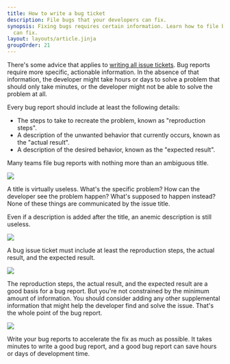 ```yaml
---
title: How to write a bug ticket
description: File bugs that your developers can fix.
synopsis: Fixing bugs requires certain information. Learn how to file bug tickets that developers
  can fix.
layout: layouts/article.jinja
groupOrder: 21
---
```

There's some advice that applies to [writing all issue tickets](/operations/how-to-write-an-issue-ticket). 
Bug reports require more specific, actionable information. In the absence of that information, the 
developer might take hours or days to solve a problem that should only take minutes, or the developer 
might not be able to solve the problem at all.

Every bug report should include at least the following details:
 * The steps to take to recreate the problem, known as "reproduction steps".
 * A description of the unwanted behavior that currently occurs, known as the "actual result".
 * A description of the desired behavior, known as the "expected result".

Many teams file bug reports with nothing more than an ambiguous title.

![](/images/articles/operations/how-to-write-a-bug-ticket/bad-title.png)

A title is virtually useless. What's the specific problem? How can the developer see the problem
happen? What's supposed to happen instead? None of these things are communicated by the issue
title.

Even if a description is added after the title, an anemic description is still useless.

![](/images/articles/operations/how-to-write-a-bug-ticket/bad-description.png)

A bug issue ticket must include at least the reproduction steps, the actual result, and the expected
result.

![](/images/articles/operations/how-to-write-a-bug-ticket/good-description.png)

The reproduction steps, the actual result, and the expected result are a good basis for a bug
report. But you're not constrained by the minimum amount of information. You should consider adding
any other supplemental information that might help the developer find and solve the issue. That's
the whole point of the bug report.

![](/images/articles/operations/how-to-write-a-bug-ticket/best-description.png)

Write your bug reports to accelerate the fix as much as possible. It takes minutes to write a good
bug report, and a good bug report can save hours or days of development time.